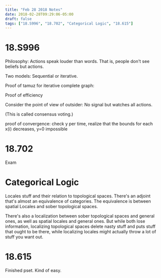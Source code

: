 ```yaml
---
title: "Feb 28 2018 Notes"
date: 2018-02-28T09:29:06-05:00
draft: false
tags: ["18.S996", "18.702", "Categorical Logic", "18.615"]
---
```


# 18.S996

Philosophy: Actions speak louder than words. That is, people don't see beliefs but actions.

Two models: Sequential or iterative.

Proof of tamuz for iterative complete graph:

Proof of efficiency

Consider the point of view of outsider: No signal but watches all actions.

(This is called consensus voting.)

proof of convergence: check y per time, realize that the bounds for each x(i)
decreases, y=0 impossible

# 18.702

Exam

# Categorical Logic

Locales stuff and their relation to topological spaces. 
There's an adjoint that's almost an equivalence of categories. The equivalence 
is between spatial Locales and sober topological spaces.

There's also a localization between sober topological spaces and general
ones, as well as spatial locales and general ones. 
But while both lose information, localizing topological spaces 
delete nasty stuff and puts stuff that ought to be there,
while localizing locales might actually throw a lot of stuff you want out.

# 18.615

Finished pset. Kind of easy.